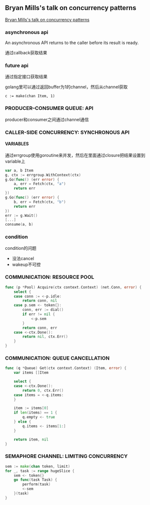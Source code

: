 

## Bryan Mills's talk on concurrency patterns

[Bryan Mills's talk on concurrency patterns](https://drive.google.com/file/d/1nPdvhB0PutEJzdCq5ms6UI58dp50fcAN/view)

### asynchronous api

An asynchronous API returns to the caller before its result is ready.

通过callback获取结果

### future api

通过指定接口获取结果

golang里可以通过返回buffer为1的channel，然后从channel获取

`c := make(chan Item, 1)`

### PRODUCER–CONSUMER QUEUE: API

producer和consumer之间通过channel通信

### CALLER-SIDE CONCURRENCY: SYNCHRONOUS API

#### VARIABLES

通过errgroup使用goroutine来并发，然后在里面通过closure把结果设置到variable上

```go
var a, b Item
g, ctx := errgroup.WithContext(ctx)
g.Go(func() (err error) {
    a, err = Fetch(ctx, "a")
    return err
})
g.Go(func() (err error) {
    b, err = Fetch(ctx, "b")
    return err
})
err := g.Wait()
[...]
consume(a, b)
```

### condition

condition的问题
- 没法cancel
- wakeup不可控

### COMMUNICATION: RESOURCE POOL

```go
func (p *Pool) Acquire(ctx context.Context) (net.Conn, error) {
    select {
    case conn := <-p.idle:
        return conn, nil
    case p.sem <- token{}:
        conn, err := dial()
        if err != nil {
            <-p.sem
        }
        return conn, err
    case <-ctx.Done():
        return nil, ctx.Err()
    }
}
```

### COMMUNICATION: QUEUE CANCELLATION

```go
func (q *Queue) Get(ctx context.Context) (Item, error) {
    var items []Item

    select {
    case <-ctx.Done():
        return 0, ctx.Err()
    case items = <-q.items:
    }

    item := items[0]
    if len(items) == 1 {
        q.empty <- true
    } else {
        q.items <- items[1:]
    }

    return item, nil
}
```

### SEMAPHORE CHANNEL: LIMITING CONCURRENCY

```go
sem := make(chan token, limit)
for _, task := range hugeSlice {
    sem <- token{}
    go func(task Task) {
        perform(task)
        <-sem
    }(task)
}
```
